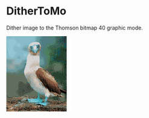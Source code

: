 # DitherToMo
Dither image to the Thomson bitmap 40 graphic mode.


<img src="images/thomsonReprocessed.gif">
